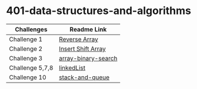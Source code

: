 # 401-data-structures-and-algorithms

Challenges | Readme Link
---  | --- 
Challenge 1    | [Reverse Array](challenges/reverseArray/reverseArr.md) 
Challenge 2    | [Insert Shift Array](challenges/array-insert-shift/array-insert-shift.md) 
Challenge 3    | [array-binary-search](challenges/array-binary-search/array-binary-search.md)
Challenge 5,7,8| [linkedList](challenges/challeng05/linkedList.md)
Challenge 10   | [stack-and-queue](challenges/stack-and-queue/stack-and-queue.md)

